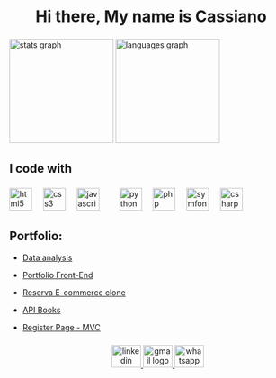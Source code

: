 <h1 align="center">Hi there, My name is Cassiano</h1>

###

<div>
  <img src="https://github-readme-stats.vercel.app/api?username=CassianoOliveira23&hide_title=false&hide_rank=false&show_icons=true&include_all_commits=true&count_private=true&disable_animations=false&theme=great-gatsby&locale=en&hide_border=false&order=1" height="185" alt="stats graph"/>
  <img src="https://github-readme-stats.vercel.app/api/top-langs?username=CassianoOliveira23&locale=en&hide_title=false&layout=compact&card_width=320&langs_count=5&theme=great-gatsby&hide_border=false&order=2" height="185" alt="languages graph"  />

</div>

###

<p align="left"></p>

###

<h2 align="left">I code with</h2>

###

<div align="left">
  <img src="https://cdn.jsdelivr.net/gh/devicons/devicon/icons/html5/html5-original.svg" height="40" alt="html5 logo"  />
  <img width="12" />
  <img src="https://cdn.jsdelivr.net/gh/devicons/devicon/icons/css3/css3-original.svg" height="40" alt="css3 logo"  />
  <img width="12" />
  <img src="https://cdn.jsdelivr.net/gh/devicons/devicon/icons/javascript/javascript-original.svg" height="40" alt="javascript logo"  />
  <img width="12" />
  
  <img width="12" />
  <img src="https://cdn.jsdelivr.net/gh/devicons/devicon/icons/python/python-original.svg" height="40" alt="python logo"  />
  <img width="12" />
  <img src="https://cdn.jsdelivr.net/gh/devicons/devicon/icons/php/php-original.svg" height="40" alt="php logo"  />
  <img width="12" />
  <img src="https://cdn.jsdelivr.net/gh/devicons/devicon/icons/symfony/symfony-original.svg" height="40" alt="symfony logo"  />
  <img width="12" />
  <img src="https://cdn.jsdelivr.net/gh/devicons/devicon/icons/csharp/csharp-original.svg" height="40" alt="csharp logo"  />
</div>

###

<!-- Portfolio -->
## Portfolio:
- [Data analysis](https://github.com/CassianoOliveira23/data_analysis_project.git)
- [Portfolio Front-End](https://portfolio-frontend-dusky-two.vercel.app/)
- [Reserva E-commerce clone](https://github.com/CassianoOliveira23/ecommerce-store.git)
- [API Books](https://github.com/CassianoOliveira23/api_books.git)
- [Register Page - MVC](https://github.com/CassianoOliveira23/mvc_listas_php.git)


  ###

  <div align="center">
  <a href="https://www.linkedin.com/in/cassiano-oliveira-074950a7/" target="_blank">
    <img src="https://raw.githubusercontent.com/maurodesouza/profile-readme-generator/master/src/assets/icons/social/linkedin/default.svg" width="52" height="40" alt="linkedin logo"  />
  </a>
  <a href="https://mail.google.com/mail/u/0/#inbox" target="_blank">
    <img src="https://raw.githubusercontent.com/maurodesouza/profile-readme-generator/master/src/assets/icons/social/gmail/default.svg" width="52" height="40" alt="gmail logo"  />
  </a>
  <a href="https://api.whatsapp.com/send?phone=5551989340681" target="_blank">
    <img src="https://raw.githubusercontent.com/maurodesouza/profile-readme-generator/master/src/assets/icons/social/whatsapp/default.svg" width="52" height="40" alt="whatsapp logo"  />
  </a>
 </div>
 



